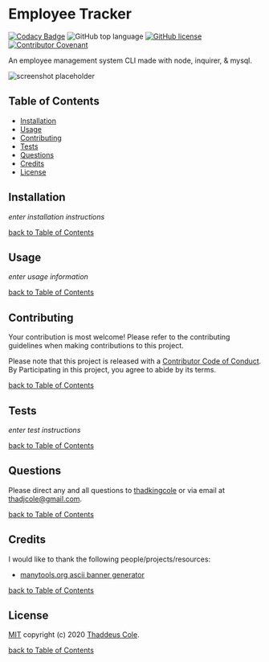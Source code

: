 # Employee Tracker

[![Codacy Badge](https://app.codacy.com/project/badge/Grade/ed259696f0fe45869a987a43be9f1829)](https://www.codacy.com/manual/thadkingcole/employee_tracker?utm_source=github.com&amp;utm_medium=referral&amp;utm_content=thadkingcole/employee_tracker&amp;utm_campaign=Badge_Grade)
![GitHub top language](https://img.shields.io/github/languages/top/thadkingcole/employee_tracker)
[![GitHub license](https://img.shields.io/github/license/thadkingcole/employee_tracker)](LICENSE)
[![Contributor Covenant](https://img.shields.io/badge/Contributor%20Covenant-v2.0%20adopted-ff69b4.svg)](code_of_conduct.md)

An employee management system CLI made with node, inquirer, & mysql.

![screenshot placeholder](https://placekitten.com/500/500)

## Table of Contents

- [Installation](#installation)
- [Usage](#usage)
- [Contributing](#contributing)
- [Tests](#tests)
- [Questions](#questions)
- [Credits](#credits)
- [License](#license)

## Installation

*enter installation instructions*

[back to Table of Contents](#table-of-contents)

## Usage

*enter usage information*

[back to Table of Contents](#table-of-contents)

## Contributing

Your contribution is most welcome! Please refer to the contributing guidelines when making contributions to this project.

Please note that this project is released with a [Contributor Code of Conduct](code_of_conduct.md). By Participating in this project, you agree to abide by its terms.

[back to Table of Contents](#table-of-contents)

## Tests

*enter test instructions*

[back to Table of Contents](#table-of-contents)

## Questions

Please direct any and all questions to [thadkingcole](https://github.com/thadkingcole) or via email at [thadjcole@gmail.com](mailto:thadjcole@gmail.com).

[back to Table of Contents](#table-of-contents)

## Credits

I would like to thank the following people/projects/resources:

- [manytools.org ascii banner generator](https://manytools.org/hacker-tools/ascii-banner/)

[back to Table of Contents](#table-of-contents)

## License

[MIT](LICENSE) copyright (c) 2020 [Thaddeus Cole](mailto:thadjcole@gmail.com).

[back to Table of Contents](#table-of-contents)

